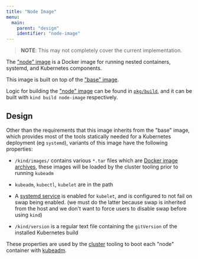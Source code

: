 ```yaml
---
title: "Node Image"
menu:
  main:
    parent: "design"
    identifier: "node-image"
---
```


> **NOTE**: This may not completely cover the current implementation.

The ["node" image][node image] is a Docker image for running
nested containers, systemd, and Kubernetes components.

This image is built on top of the ["base" image][base image].

Logic for building the ["node" image][node image] can be found in [`pkg/build`][build package],
and it can be built with `kind build node-image` respectively.

## Design

Other than the requirements that this image inherits from the "base" image, which
provides most of the tools statically needed for a Kubernetes deployment
(eg `systemd`), variants of this image have the following properties:

- `/kind/images/` contains various `*.tar` files which are 
[Docker image archives][docker image archives],
these images will be loaded by the cluster tooling prior to running `kubeadm`

- `kubeadm`, `kubectl`, `kubelet` are in the path

- A [systemd service][systemd service] is enabled for `kubelet`, and is
configured to not fail on swap being enabled. (we must do the latter because 
swap is inherited from the host and we don't want to force users to disable swap 
before using `kind`)

- `/kind/version` is a regular text file containing the `gitVersion` of the
installed Kubernetes build

These properties are used by the [cluster][cluster package] tooling to boot
each "node" container with [kubeadm][kubeadm].

[node image]: https://https://github.com/nholuongut/kind/images/node
[base image]: /docs/design/base-image
[build package]: https://https://github.com/nholuongut/kind/pkg/build
[cluster package]: https://https://github.com/nholuongut/kind/pkg/cluster
[docker image archives]: https://docs.docker.com/engine/reference/commandline/save/
[systemd service]: https://www.freedesktop.org/software/systemd/man/systemd.service.html
[kubeadm]: https://kubernetes.io/docs/reference/setup-tools/kubeadm/kubeadm/
